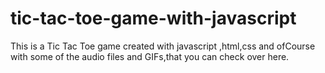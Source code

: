 # tic-tac-toe-game-with-javascript
This is a Tic Tac Toe game created with javascript ,html,css and ofCourse with some of the audio files and GIFs,that you can check over here.
